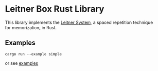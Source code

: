 # Leitner Box Rust Library

This library implements the [Leitner System](https://en.wikipedia.org/wiki/Leitner_system), a spaced repetition technique for memorization, in Rust. 

## Examples

```
cargo run --example simple
```

or see [examples](./examples/)
